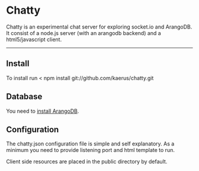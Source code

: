 Chatty
======

Chatty is an experimental chat server for exploring socket.io and ArangoDB.
It consist of a node.js server (with an arangodb backend) and a html5/javascript client.
__________________________________________________________________________________________
Install
-------
To install run
< npm install git://github.com/kaerus/chatty.git

Database
--------
You need to [install ArangoDB](https://github.com/triAGENS/ArangoDB).

Configuration
-------------
The chatty.json configuration file is simple and self explanatory.
As a minimum you need to provide listening port and html template to run.

Client side resources are placed in the public directory by default.





